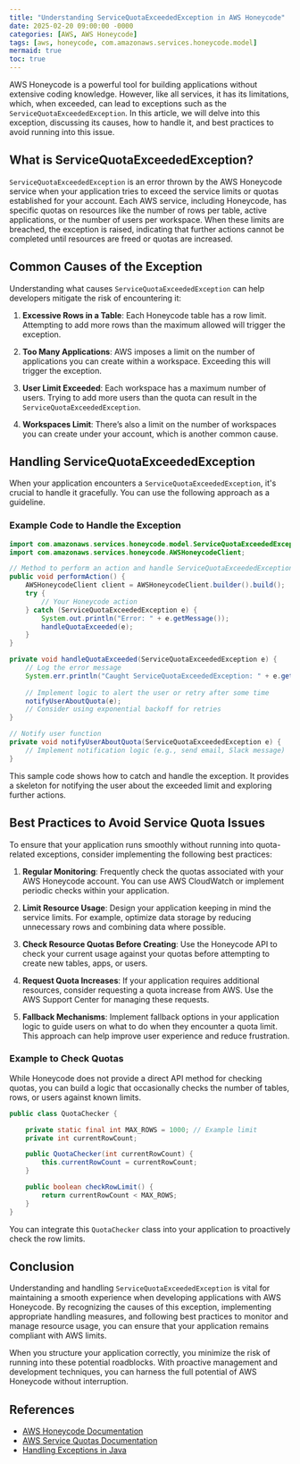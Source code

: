 ```yaml
---
title: "Understanding ServiceQuotaExceededException in AWS Honeycode"
date: 2025-02-20 09:00:00 -0000
categories: [AWS, AWS Honeycode]
tags: [aws, honeycode, com.amazonaws.services.honeycode.model]
mermaid: true
toc: true
---
```



AWS Honeycode is a powerful tool for building applications without extensive coding knowledge. However, like all services, it has its limitations, which, when exceeded, can lead to exceptions such as the `ServiceQuotaExceededException`. In this article, we will delve into this exception, discussing its causes, how to handle it, and best practices to avoid running into this issue.

## What is ServiceQuotaExceededException?

`ServiceQuotaExceededException` is an error thrown by the AWS Honeycode service when your application tries to exceed the service limits or quotas established for your account. Each AWS service, including Honeycode, has specific quotas on resources like the number of rows per table, active applications, or the number of users per workspace. When these limits are breached, the exception is raised, indicating that further actions cannot be completed until resources are freed or quotas are increased.

## Common Causes of the Exception

Understanding what causes `ServiceQuotaExceededException` can help developers mitigate the risk of encountering it:

1. **Excessive Rows in a Table**: Each Honeycode table has a row limit. Attempting to add more rows than the maximum allowed will trigger the exception.
   
2. **Too Many Applications**: AWS imposes a limit on the number of applications you can create within a workspace. Exceeding this will trigger the exception.

3. **User Limit Exceeded**: Each workspace has a maximum number of users. Trying to add more users than the quota can result in the `ServiceQuotaExceededException`.

4. **Workspaces Limit**: There’s also a limit on the number of workspaces you can create under your account, which is another common cause.

## Handling ServiceQuotaExceededException

When your application encounters a `ServiceQuotaExceededException`, it's crucial to handle it gracefully. You can use the following approach as a guideline.

### Example Code to Handle the Exception

```java
import com.amazonaws.services.honeycode.model.ServiceQuotaExceededException;
import com.amazonaws.services.honeycode.AWSHoneycodeClient;

// Method to perform an action and handle ServiceQuotaExceededException
public void performAction() {
    AWSHoneycodeClient client = AWSHoneycodeClient.builder().build();
    try {
        // Your Honeycode action
    } catch (ServiceQuotaExceededException e) {
        System.out.println("Error: " + e.getMessage());
        handleQuotaExceeded(e);
    } 
}

private void handleQuotaExceeded(ServiceQuotaExceededException e) {
    // Log the error message
    System.err.println("Caught ServiceQuotaExceededException: " + e.getMessage());
    
    // Implement logic to alert the user or retry after some time
    notifyUserAboutQuota(e);
    // Consider using exponential backoff for retries
}

// Notify user function
private void notifyUserAboutQuota(ServiceQuotaExceededException e) {
    // Implement notification logic (e.g., send email, Slack message)
}
```

This sample code shows how to catch and handle the exception. It provides a skeleton for notifying the user about the exceeded limit and exploring further actions.

## Best Practices to Avoid Service Quota Issues

To ensure that your application runs smoothly without running into quota-related exceptions, consider implementing the following best practices:

1. **Regular Monitoring**: Frequently check the quotas associated with your AWS Honeycode account. You can use AWS CloudWatch or implement periodic checks within your application.

2. **Limit Resource Usage**: Design your application keeping in mind the service limits. For example, optimize data storage by reducing unnecessary rows and combining data where possible.

3. **Check Resource Quotas Before Creating**: Use the Honeycode API to check your current usage against your quotas before attempting to create new tables, apps, or users.

4. **Request Quota Increases**: If your application requires additional resources, consider requesting a quota increase from AWS. Use the AWS Support Center for managing these requests.

5. **Fallback Mechanisms**: Implement fallback options in your application logic to guide users on what to do when they encounter a quota limit. This approach can help improve user experience and reduce frustration.

### Example to Check Quotas

While Honeycode does not provide a direct API method for checking quotas, you can build a logic that occasionally checks the number of tables, rows, or users against known limits.

```java
public class QuotaChecker {

    private static final int MAX_ROWS = 1000; // Example limit
    private int currentRowCount;

    public QuotaChecker(int currentRowCount) {
        this.currentRowCount = currentRowCount;
    }

    public boolean checkRowLimit() {
        return currentRowCount < MAX_ROWS;
    }
}
```

You can integrate this `QuotaChecker` class into your application to proactively check the row limits.

## Conclusion

Understanding and handling `ServiceQuotaExceededException` is vital for maintaining a smooth experience when developing applications with AWS Honeycode. By recognizing the causes of this exception, implementing appropriate handling measures, and following best practices to monitor and manage resource usage, you can ensure that your application remains compliant with AWS limits.

When you structure your application correctly, you minimize the risk of running into these potential roadblocks. With proactive management and development techniques, you can harness the full potential of AWS Honeycode without interruption.

## References

- [AWS Honeycode Documentation](https://docs.aws.amazon.com/honeycode)
- [AWS Service Quotas Documentation](https://docs.aws.amazon.com/servicequotas/latest/userguide/welcome.html)
- [Handling Exceptions in Java](https://docs.oracle.com/javase/tutorial/essential/exceptions/index.html)